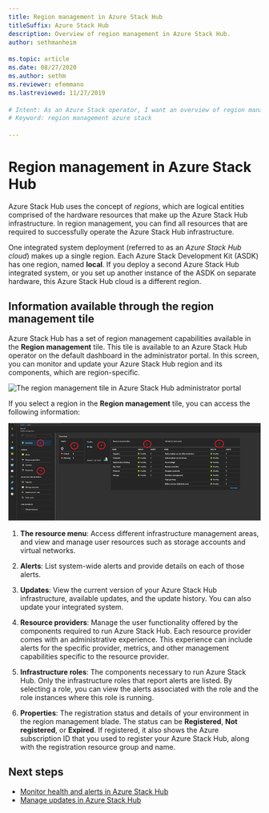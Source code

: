```yaml
---
title: Region management in Azure Stack Hub 
titleSuffix: Azure Stack Hub
description: Overview of region management in Azure Stack Hub.
author: sethmanheim

ms.topic: article
ms.date: 08/27/2020
ms.author: sethm
ms.reviewer: efemmano
ms.lastreviewed: 11/27/2019

# Intent: As an Azure Stack operator, I want an overview of region management in Azure Stack.
# Keyword: region management azure stack

---
```



# Region management in Azure Stack Hub

Azure Stack Hub uses the concept of *regions*, which are logical entities comprised of the hardware resources that make up the Azure Stack Hub infrastructure. In region management, you can find all resources that are required to successfully operate the Azure Stack Hub infrastructure.

One integrated system deployment (referred to as an *Azure Stack Hub cloud*) makes up a single region. Each Azure Stack Development Kit (ASDK) has one region, named **local**. If you deploy a second Azure Stack Hub integrated system, or you set up another instance of the ASDK on separate hardware, this Azure Stack Hub cloud is a different region.

## Information available through the region management tile

Azure Stack Hub has a set of region management capabilities available in the **Region management** tile. This tile is available to an Azure Stack Hub operator on the default dashboard in the administrator portal. In this screen, you can monitor and update your Azure Stack Hub region and its components, which are region-specific.

![The region management tile in Azure Stack Hub administrator portal](media/azure-stack-region-management/image1.png)

If you select a region in the **Region management** tile, you can access the following information:

[![Description of panes on the Region management blade in Azure Stack Hub administrator portal](media/azure-stack-region-management/regionssm.png "Region management blade in Azure Stack Hub administrator portal")](media/azure-stack-region-management/regions.png#lightbox)

1. **The resource menu**: Access different infrastructure management areas, and view and manage user resources such as storage accounts and virtual networks.

2. **Alerts**: List system-wide alerts and provide details on each of those alerts.

3. **Updates**: View the current version of your Azure Stack Hub infrastructure, available updates, and the update history. You can also update your integrated system.

4. **Resource providers**: Manage the user functionality offered by the components required to run Azure Stack Hub. Each resource provider comes with an administrative experience. This experience can include alerts for the specific provider, metrics, and other management capabilities specific to the resource provider.

5. **Infrastructure roles**: The components necessary to run Azure Stack Hub. Only the infrastructure roles that report alerts are listed. By selecting a role, you can view the alerts associated with the role and the role instances where this role is running.

6. **Properties**: The registration status and details of your environment in the region management blade. The status can be **Registered**, **Not registered**, or **Expired**. If registered, it also shows the Azure subscription ID that you used to register your Azure Stack Hub, along with the registration resource group and name.

## Next steps

- [Monitor health and alerts in Azure Stack Hub](azure-stack-monitor-health.md)
- [Manage updates in Azure Stack Hub](azure-stack-updates.md)
